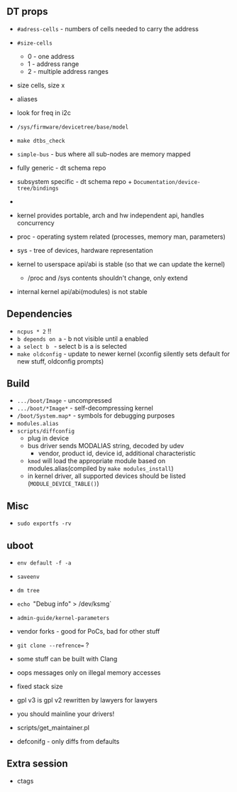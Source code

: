 


## DT props

* `#adress-cells` - numbers of cells needed to carry the address
* `#size-cells`
  * 0 - one address
  * 1 - address range
  * 2 - multiple address ranges
* size cells, size x
* aliases
* look for freq in i2c
* `/sys/firmware/devicetree/base/model`
* `make dtbs_check`
* `simple-bus` - bus where all sub-nodes are memory mapped
* fully generic -  dt schema repo
* subsystem specific - dt schema repo + `Documentation/device-tree/bindings`
*

* kernel provides portable, arch and hw independent api, handles concurrency
* proc - operating system related (processes, memory man, parameters)
* sys - tree of devices, hardware representation
* kernel to userspace api/abi is stable (so that we can update the kernel)
  * /proc and /sys contents shouldn't change, only extend
* internal kernel api/abi(modules) is not stable

## Dependencies

* `ncpus * 2` !!
* `b depends on a` - b not visible until a enabled
* `a select b ` - select b is a is selected
* `make oldconfig` - update to newer kernel (xconfig silently sets default for
  new stuff, oldconfig prompts)

## Build

* `.../boot/Image` - uncompressed
* `.../boot/*Image*` - self-decompressing kernel
* `/boot/System.map*` - symbols for debugging purposes
* `modules.alias`
* `scripts/diffconfig`
   * plug in device
   * bus driver sends MODALIAS string, decoded by udev
     * vendor, product id, device id, additional characteristic
   * `kmod` will load the appropriate module based on modules.alias(compiled by `make modules_install`)
   * in kernel driver, all supported devices should be listed (`MODULE_DEVICE_TABLE()`)

## Misc

* `sudo exportfs -rv`
## uboot

* `env default -f -a`
* `saveenv`
* `dm tree`

* `echo `"<n>Debug info" > /dev/ksmg`
* `admin-guide/kernel-parameters`
* vendor forks - good for PoCs, bad for other stuff
* `git clone --refrence=` ?
* some stuff can be built with Clang
* oops messages only on illegal memory accesses
* fixed stack size
* gpl v3 is gpl v2 rewritten by lawyers for lawyers
* you should mainline your drivers!
* scripts/get_maintainer.pl
* defconifg - only diffs from defaults

## Extra session

* ctags

